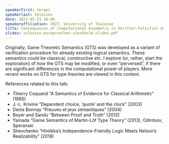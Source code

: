 ```yaml
---
speakerfirst: Sergei
speakerlast: Soloviev
date: 2022-05-21 16:00
speakeraffiliation: IRIT, University of Toulouse
title: Consequences of Computational Asymmetry in Verifier-Falsifier Games
slides: soloviev-europroofnet-stockholm-slides.pdf
---
```


Originally, Game Theoretic Semantics (GTS) was developed as a variant of verification procedure for already existing logical semantics. These semantics could be classical, constructive etc. I explore (or, rather, start the exploration) of how the GTS may be modified, or even “perversed”, if there are significant differences in the computational power of players. More recent works on GTS for type theories are viewed in this context.

References related to this talk:
- Thierry Coquand “A Semantics of Evidence for Classical Arithmetic” (1995)
- J.-L. Krivine “Dependent choice, ‘quote’ and the clock” (2003)
- Denis Bonnay “Preuves et jeux sémantiques” (2004)
- Boyer and Sandu “Between Proof and Truth” (2012)
- Yamada “Game Semantics of Martin-Löf  Type Theory” (2013), Odintsov, Speranski
- Shevchenko “Hintikka’s Independence-Friendly Logic Meets Nelson’s Realizability” (2018)
